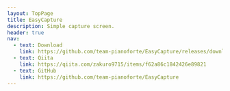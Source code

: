 ```yaml
---
layout: TopPage
title: EasyCapture
description: Simple capture screen.
header: true
nav:
  - text: Download
    link: https://github.com/team-pianoforte/EasyCapture/releases/download/0.1.0/EasyCapture.zip
  - text: Qiita
    link: https://qiita.com/zakuro9715/items/f62a86c1842426e89821
  - text: GitHub
    link: https://github.com/team-pianoforte/EasyCapture
---
```


